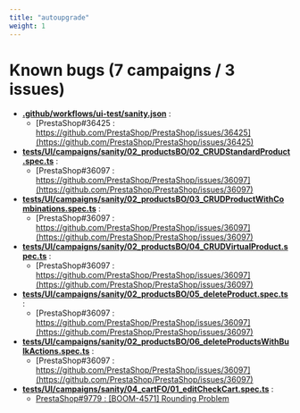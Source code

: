 ```yaml
---
title: "autoupgrade"
weight: 1
---
```


# Known bugs (7 campaigns / 3 issues)
* **[.github/workflows/ui-test/sanity.json](https://github.com/PrestaShop/autoupgrade/tree/dev/.github/workflows/ui-test/sanity.json)** :
  * [PrestaShop#36425 : https://github.com/PrestaShop/PrestaShop/issues/36425](https://github.com/PrestaShop/PrestaShop/issues/36425)
* **[tests/UI/campaigns/sanity/02_productsBO/02_CRUDStandardProduct.spec.ts](https://github.com/PrestaShop/autoupgrade/tree/dev/tests/UI/campaigns/sanity/02_productsBO/02_CRUDStandardProduct.spec.ts)** :
  * [PrestaShop#36097 : https://github.com/PrestaShop/PrestaShop/issues/36097](https://github.com/PrestaShop/PrestaShop/issues/36097)
* **[tests/UI/campaigns/sanity/02_productsBO/03_CRUDProductWithCombinations.spec.ts](https://github.com/PrestaShop/autoupgrade/tree/dev/tests/UI/campaigns/sanity/02_productsBO/03_CRUDProductWithCombinations.spec.ts)** :
  * [PrestaShop#36097 : https://github.com/PrestaShop/PrestaShop/issues/36097](https://github.com/PrestaShop/PrestaShop/issues/36097)
* **[tests/UI/campaigns/sanity/02_productsBO/04_CRUDVirtualProduct.spec.ts](https://github.com/PrestaShop/autoupgrade/tree/dev/tests/UI/campaigns/sanity/02_productsBO/04_CRUDVirtualProduct.spec.ts)** :
  * [PrestaShop#36097 : https://github.com/PrestaShop/PrestaShop/issues/36097](https://github.com/PrestaShop/PrestaShop/issues/36097)
* **[tests/UI/campaigns/sanity/02_productsBO/05_deleteProduct.spec.ts](https://github.com/PrestaShop/autoupgrade/tree/dev/tests/UI/campaigns/sanity/02_productsBO/05_deleteProduct.spec.ts)** :
  * [PrestaShop#36097 : https://github.com/PrestaShop/PrestaShop/issues/36097](https://github.com/PrestaShop/PrestaShop/issues/36097)
* **[tests/UI/campaigns/sanity/02_productsBO/06_deleteProductsWithBulkActions.spec.ts](https://github.com/PrestaShop/autoupgrade/tree/dev/tests/UI/campaigns/sanity/02_productsBO/06_deleteProductsWithBulkActions.spec.ts)** :
  * [PrestaShop#36097 : https://github.com/PrestaShop/PrestaShop/issues/36097](https://github.com/PrestaShop/PrestaShop/issues/36097)
* **[tests/UI/campaigns/sanity/04_cartFO/01_editCheckCart.spec.ts](https://github.com/PrestaShop/autoupgrade/tree/dev/tests/UI/campaigns/sanity/04_cartFO/01_editCheckCart.spec.ts)** :
  * [PrestaShop#9779 : [BOOM-4571] Rounding Problem](https://github.com/PrestaShop/PrestaShop/issues/9779)
